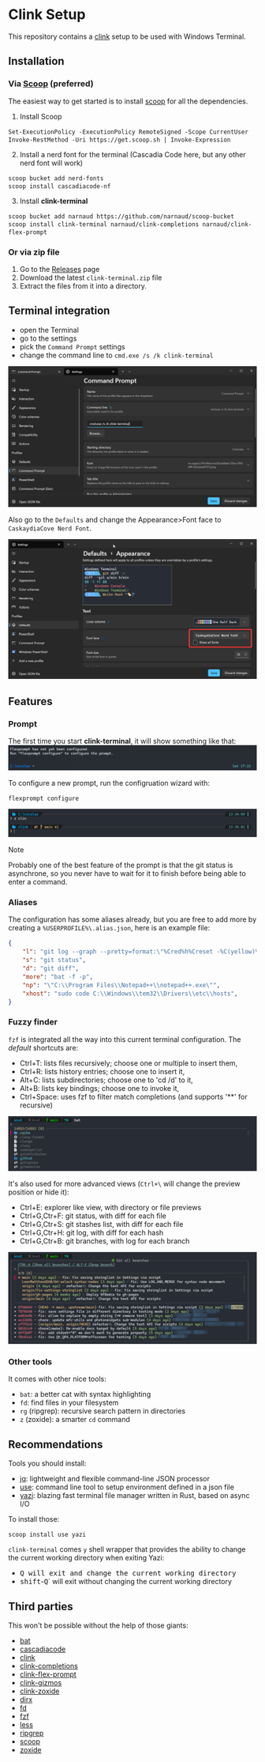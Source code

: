 # Clink Setup

This repository contains a [clink](https://chrisant996.github.io/clink/) setup to be used with Windows Terminal.

## Installation

### Via [Scoop](https://scoop.sh/) (preferred)

The easiest way to get started is to install [scoop](https://scoop.sh/) for all the dependencies.

1. Install Scoop

```pwsh
Set-ExecutionPolicy -ExecutionPolicy RemoteSigned -Scope CurrentUser
Invoke-RestMethod -Uri https://get.scoop.sh | Invoke-Expression
```

2. Install a nerd font for the terminal (Cascadia Code here, but any other nerd font will work)

```
scoop bucket add nerd-fonts
scoop install cascadiacode-nf
```

3. Install **clink-terminal**

```
scoop bucket add narnaud https://github.com/narnaud/scoop-bucket
scoop install clink-terminal narnaud/clink-completions narnaud/clink-flex-prompt
```

### Or via zip file

1. Go to the [Releases](https://github.com/narnaud/use/releases) page
2. Download the latest `clink-terminal.zip` file
3. Extract the files from it into a directory.

## Terminal integration

- open the Terminal
- go to the settings
- pick the `Command Prompt` settings
- change the command line to `cmd.exe /s /k clink-terminal`

![](assets/terminal.png)

Also go to the `Defaults` and change the Appearance>Font face to `CaskaydiaCove Nerd Font`.

![](assets/terminal2.png)

## Features

### Prompt

The first time you start **clink-terminal**, it will show something like that:
![](assets/prompt-start.png)

To configure a new prompt, run the configruation wizard with:

```
flexprompt configure
```

![](assets/prompt.png)

> [!NOTE]
> Probably one of the best feature of the prompt is that the git status is asynchrone, so you never have to wait for it to finish before being able to enter a command.

### Aliases

The configuration has  some aliases already, but you are free to add more by creating a `%USERPROFILE%\.alias.json`, here is an example file:

```json
{
    "l": "git log --graph --pretty=format:\"%Cred%h%Creset -%C(yellow)%d%Creset %s %Cgreen(%cr) %C(bold blue)<%an>%Creset\" --abbrev-commit --date=relative",
    "s": "git status",
    "d": "git diff",
    "more": "bat -f -p",
    "np": "\"C:\\Program Files\\Notepad++\\notepad++.exe\"",
    "xhost": "sudo code C:\\Windows\\tem32\\Drivers\\etc\\hosts",
}
```

### Fuzzy finder

`fzf` is integrated all the way into this current terminal configuration. The _default_ shortcuts are:

- <kdb>Ctrl</kdb>+<kdb>T</kdb>: lists files recursively; choose one or multiple to insert them,
- <kdb>Ctrl</kdb>+<kdb>R</kdb>: lists history entries; choose one to insert it,
- <kdb>Alt</kdb>+<kdb>C</kdb>: lists subdirectories; choose one to 'cd /d' to it,
- <kdb>Alt</kdb>+<kdb>B</kdb>: lists key bindings; choose one to invoke it,
- <kdb>Ctrl</kdb>+<kdb>Space</kdb>: uses fzf to filter match completions (and supports '**' for recursive)

![](assets/fzf-files.png)

It's also used for more advanced views (`Ctrl+\` will change the preview position or hide it):

- <kdb>Ctrl</kdb>+<kdb>E</kdb>: explorer like view, with directory or file previews
- <kdb>Ctrl</kdb>+<kdb>G</kdb>,<kdb>Ctr</kdb>+<kdb>F</kdb>: git status, with diff for each file
- <kdb>Ctrl</kdb>+<kdb>G</kdb>,<kdb>Ctr</kdb>+<kdb>S</kdb>: git stashes list, with diff for each file
- <kdb>Ctrl</kdb>+<kdb>G</kdb>,<kdb>Ctr</kdb>+<kdb>H</kdb>: git log, with diff for each hash
- <kdb>Ctrl</kdb>+<kdb>G</kdb>,<kdb>Ctr</kdb>+<kdb>B</kdb>: git branches, with log for each branch

![](assets/fzf-git-branches.png)

### Other tools

It comes with other nice tools:

- `bat`: a better cat with syntax highlighting
- `fd`: find files in your filesystem
- `rg` (ripgrep): recursive search pattern in directories
- `z` (zoxide): a smarter `cd` command

## Recommendations

Tools you should install:

- [jq](https://jqlang.github.io/jq/): lightweight and flexible command-line JSON processor
- [use](https://github.com/narnaud/use): command line tool to setup environment defined in a json file
- [yazi](https://yazi-rs.github.io/): blazing fast terminal file manager written in Rust, based on async I/O

To install those:

```
scoop install use yazi
```

`clink-terminal` comes `y` shell wrapper that provides the ability to change the current working directory when exiting Yazi:

- <kbd>Q</kdb> will exit and change the current working directory
- <kbd>shift</kbd>-<kbd>Q</kbd>` will exit without changing the current working directory

## Third parties

This won't be possible without the help of those giants:

- [bat](https://github.com/sharkdp/bat)
- [cascadiacode](https://github.com/microsoft/cascadia-code)
- [clink](https://chrisant996.github.io/clink/)
- [clink-completions](https://github.com/vladimir-kotikov/clink-completions)
- [clink-flex-prompt](https://github.com/chrisant996/clink-flex-prompt)
- [clink-gizmos](https://github.com/chrisant996/clink-gizmos)
- [clink-zoxide](https://github.com/shunsambongi/clink-zoxide)
- [dirx](https://github.com/chrisant996/dirx)
- [fd](https://github.com/sharkdp/fd)
- [fzf](https://github.com/junegunn/fzf)
- [less](https://greenwoodsoftware.com/less/)
- [ripgrep](https://github.com/BurntSushi/ripgrep)
- [scoop](https://github.com/ScoopInstaller/Scoop)
- [zoxide](https://github.com/ajeetdsouza/zoxide)

